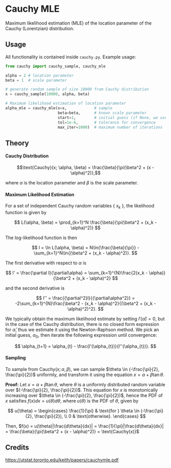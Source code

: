# Cauchy MLE

Maximum likelihood estimation (MLE) of the location parameter of the Cauchy (Lorentzian) distribution.

## Usage

All functionality is contained inside `cauchy.py`. Example usage:

```python
from cauchy import cauchy_sample, cauchy_mle

alpha = 2 # location parameter
beta = 1  # scale parameter

# generate random sample of size 10000 from Cauchy distribution
x = cauchy_sample(10000, alpha, beta)

# Maximum likelihood estimation of location parameter
alpha_mle = cauchy_mle(x=x,            # sample
                       beta=beta,      # known scale parameter
                       start=1,        # initial guess (if None, we use median of x)
                       tol=1e-6,       # tolerance for convergence
                       max_iter=1000)  # maximum number of iterations
```

## Theory

#### Cauchy Distribution

$$\text{Cauchy}(x; \alpha, \beta) = \frac{\beta}{\pi(\beta^2 + (x - \alpha)^2)},$$

where $\alpha$ is the location parameter and $\beta$ is the scale parameter.

#### Maximum Likelihood Estimation

For a set of independent Cauchy random variables { $x_k$ }, the likelihood function is given by

$$
L(\alpha, \beta) = \prod_{k=1}^N \frac{\beta}{\pi(\beta^2 + (x_k - \alpha)^2)}
$$

The log-likelihood function is then 

$$
l = \ln L(\alpha, \beta) = N\ln{\frac{\beta}{\pi}} - \sum_{k=1}^N\ln{(\beta^2 + (x_k - \alpha)^2)}.
$$

The first derivative with respect to $\alpha$ is

$$
l' = \frac{\partial l}{\partial\alpha} = \sum_{k=1}^{N}\frac{2(x_k - \alpha)}{\beta^2 + (x_k - \alpha)^2}
$$

and the second derivative is

$$
l'' = \frac{{\partial^2}l}{{\partial\alpha^2}} = -2\sum_{k=1}^{N}\frac{\beta^2 - (x_k - \alpha)^2}{(\beta^2 + (x_k - \alpha)^2)^2}.
$$

We typically obtain the maximum likelihood estimate by setting $l'(\hat{\alpha}) = 0$, but in the case of the Cauchy distribution, there is no closed form expression for $\hat{\alpha}$, thus we estimate it using the Newton-Raphson method. We pick an initial guess, $\alpha_0$, then iterate the following expression until convergence:

$$
\alpha_{t+1} = \alpha_{t} - \frac{l'(\alpha_{t})}{l''(\alpha_{t})}.
$$

#### Sampling

To sample from $\text{Cauchy}(x; \alpha, \beta)$, we can sample $\theta \in (-\frac{\pi}{2}, \frac{\pi}{2})$ uniformly, and transform it using the equation $x = \alpha + \beta \tan{\theta}$. 

<b>Proof:</b> Let $x = \alpha + \beta \tan{\theta}$, where $\theta$ is a uniformly distributed random variable over $(-\frac{\pi}{2}, \frac{\pi}{2})$. This equation for $x$ is monotonically increasing over $\theta \in (-\frac{\pi}{2}, \frac{\pi}{2})$, hence the PDF of $x$ satisfies $f(x)dx = u(\theta)d\theta$, where $u(\theta)$ is the PDF of $\theta$, given by 

$$
u(\theta) = 
\begin{cases} 
\frac{1}{\pi} & \text{for } \theta \in (-\frac{\pi}{2}, \frac{\pi}{2}), \\
0 & \text{otherwise}.
\end{cases}
$$

Then, $f(x) = u(\theta)|\frac{d\theta}{dx}| = \frac{1}{\pi}|\frac{d\theta}{dx}| = \frac{\beta}{\pi(\beta^2 + (x - \alpha)^2)} = \text{Cauchy(x)}$

## Credits

https://utstat.toronto.edu/keith/papers/cauchymle.pdf
